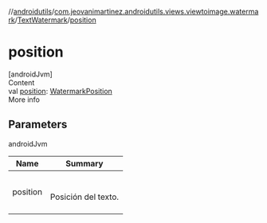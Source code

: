 //[androidutils](../../index.md)/[com.jeovanimartinez.androidutils.views.viewtoimage.watermark](../index.md)/[TextWatermark](index.md)/[position](position.md)



# position  
[androidJvm]  
Content  
val [position](position.md): [WatermarkPosition](../-watermark-position/index.md)  
More info  


## Parameters  
  
androidJvm  
  
|  Name|  Summary| 
|---|---|
| <a name="com.jeovanimartinez.androidutils.views.viewtoimage.watermark/TextWatermark/position/#/PointingToDeclaration/"></a>position| <a name="com.jeovanimartinez.androidutils.views.viewtoimage.watermark/TextWatermark/position/#/PointingToDeclaration/"></a><br><br>Posición del texto.<br><br>
  
  



